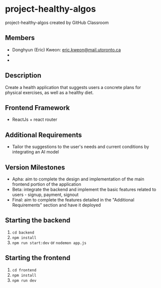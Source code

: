 # project-healthy-algos
project-healthy-algos created by GitHub Classroom

## Members
- Donghyun (Eric) Kweon: eric.kweon@mail.utoronto.ca
- 
- 

## Description
Create a health application that suggests users a concrete plans for physical exercises, as well as a healthy diet.

## Frontend Framework
- ReactJs + react router

## Additional Requirements
- Tailor the suggestions to the user's needs and current conditions by integrating an AI model

## Version Milestones
- Apha: aim to complete the design and implementation of the main frontend portion of the application
- Beta: integrate the backend and implement the basic features related to users - signup, payment, signout
- Final: aim to complete the features detailed in the "Additional Requirements" section and have it deployed

## Starting the backend
1. `cd backend`
2. `npm install`
3. `npm run start:dev` or `nodemon app.js`

## Starting the frontend
1. `cd frontend`
2. `npm install`
3. `npm run dev`